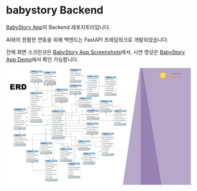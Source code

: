 # babystory Backend

[BabyStory App](https://github.com/BabyStory-App)의 Backend 레포지토리입니다.

AI와의 원활한 연동을 위해 백엔드는 FastAPI 프레임워크로 개발되었습니다.

전체 화면 스크린샷은 [BabyStory App Screenshots](https://github.com/BabyStory-App/.github/tree/main/assets/Screenshots)에서, 시연 영상은 [BabyStory App Demo](https://github.com/BabyStory-App/.github/tree/main/assets/Screen%20recordings)에서 확인 가능합니다.

![erd](https://raw.githubusercontent.com/BabyStory-App/.github/refs/heads/main/assets/erd.jpg)
